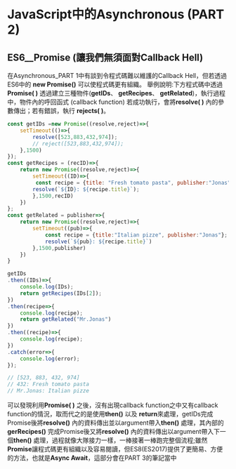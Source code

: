 # JavaScript中的Asynchronous (PART 2)

## ES6__Promise (讓我們無須面對Callback Hell)

在Asynchronous_PART 1中有談到令程式碼難以維護的Callback Hell，但若透過ES6中的 **new Promise()** 可以使程式碼更有組織。
舉例說明:下方程式碼中透過**Promise( )** 透過建立三種物件(**getIDs**、 **getRecipes**、 **getRelated**)，執行過程中，物件內的呼回函式 (callback function) 若成功執行，會將**resolve( )** 內的參數傳出；若有錯誤，執行 **rejects( )**。

```js
const getIDs =new Promise((resolve,reject)=>{
    setTimeout(()=>{
        resolve([523,883,432,974]);
        // reject([523,883,432,974]);
    },1500)
});
const getRecipes = (recID)=>{
    return new Promise((resolve,reject)=>{
        setTimeout((ID)=>{
         const recipe = {title: "Fresh tomato pasta", publisher:"Jonas"};
        resolve(`${ID}: ${recipe.title}`);
        },1500,recID)
    })
};
const getRelated = publisher=>{
    return new Promise((resolve,reject)=>{
        setTimeout((pub)=>{
            const recipe = {title:"Italian pizze", publisher:"Jonas"};
            resolve(`${pub}: ${recipe.title}`)
        },1500,publisher)
    })
}

getIDs
.then((IDs)=>{
    console.log(IDs);
    return getRecipes(IDs[2]);
})
.then(recipe=>{
    console.log(recipe);
    return getRelated("Mr.Jonas")
})
.then((recipe)=>{
    console.log(recipe);
})
.catch(error=>{
    console.log(error);
});

// [523, 883, 432, 974]
// 432: Fresh tomato pasta
// Mr.Jonas: Italian pizze
```

可以發現利用**Promise( )** 之後，沒有出現callback function之中又有callback function的情況，取而代之的是使用**then()** 以及 **return**來處理，getIDs完成Promise後將**resolve()** 內的資料傳出並以argument帶入**then()** 處理，其內部的**gerRecipes()** 完成Promise後又將**resolve()** 內的資料傳出以argument帶入下一個**then()** 處理，過程就像大隊接力一樣，一棒接著一棒跑完整個流程;雖然**Promise**讓程式碼更有組織以及容易閱讀，但ES8(ES2017)提供了更簡易、方便的方法，也就是**Async Await**，這部分會在PART 3的筆記當中